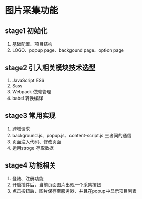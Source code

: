 # 图片采集功能
## stage1 初始化
1. 基础配置、项目结构
2. LOGO、popup page、backgound page、option page

## stage2 引入相关模块技术选型
1. JavaScript ES6
2. Sass
3. Webpack 依赖管理
4. babel 转换编译

## stage3 常用实现
1. 跨域请求
2. background.js、popup.js、content-script.js 三者间的通信
3. 页面注入代码、修改页面
4. 运用stroge 存取数据

## stage4 功能相关
1. 登陆、注册功能
2. 开启插件后，当前页面图片出现一个采集按钮
3. 点击按钮后，图片保存至服务器、并且在popup中显示项目列表


